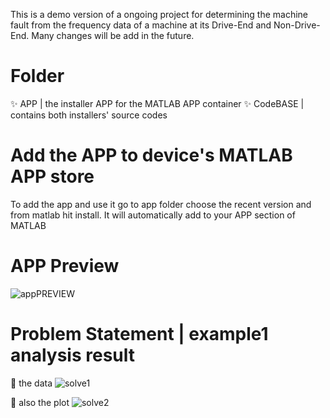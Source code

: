 This is a demo version of a ongoing project for determining the machine fault from the frequency data of a machine at its Drive-End and Non-Drive-End. Many changes will be add in the future.


# Folder
✨ APP | the installer APP for the MATLAB APP container
✨ CodeBASE | contains both installers' source codes


# Add the APP to device's MATLAB APP store
To add the app and use it go to app folder choose the recent version and from matlab hit install. It will automatically add to your APP section of MATLAB



# APP Preview
![appPREVIEW](https://user-images.githubusercontent.com/71562476/204873882-c06ba5b7-fe02-4c12-b05e-72d42b967570.png)

# Problem Statement | example1 analysis result

📌 the data
![solve1](https://user-images.githubusercontent.com/71562476/204875831-028a2105-7f63-4c40-bb4a-f7a6833aaf63.png)

📌 also the plot
![solve2](https://user-images.githubusercontent.com/71562476/204875994-c2d1be19-4dfe-47d5-bc46-17ee7ac4518c.png)
